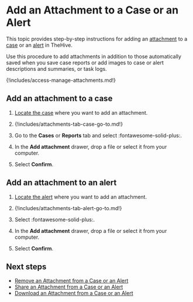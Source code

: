 # Add an Attachment to a Case or an Alert

This topic provides step-by-step instructions for adding an [attachment](../../../analyst-corner/cases/attachments/about-attachments.md) to a [case](../about-cases.md) or an [alert](../../alerts/about-alerts.md) in TheHive.

Use this procedure to add attachments in addition to those automatically saved when you save case reports or add images to case or alert descriptions and summaries, or task logs.

{!includes/access-manage-attachments.md!}

## Add an attachment to a case

1. [Locate the case](../search-for-cases/find-a-case.md) where you want to add an attachment.

2. {!includes/attachments-tab-case-go-to.md!}

3. Go to the **Cases** or **Reports** tab and select :fontawesome-solid-plus:.

4. In the **Add attachment** drawer, drop a file or select it from your computer.

5. Select **Confirm**.

## Add an attachment to an alert

1. [Locate the alert](../../alerts/search-for-alerts/find-an-alert.md) where you want to add an attachment.

2. {!includes/attachments-tab-alert-go-to.md!}

3. Select :fontawesome-solid-plus:.

4. In the **Add attachment** drawer, drop a file or select it from your computer.

5. Select **Confirm**.

<h2>Next steps</h2>

* [Remove an Attachment from a Case or an Alert](remove-an-attachment-case-alert.md)
* [Share an Attachment from a Case or an Alert](share-an-attachment-case-alert.md)
* [Download an Attachment from a Case or an Alert](download-an-attachment-case-alert.md)
